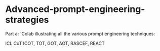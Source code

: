 # Advanced-prompt-engineering-strategies

Part a: `Colab illustrating all the various prompt engineering techniques:

ICL
CoT
ICOT,
TOT,
GOT,
AOT,
RASCEF,
REACT
